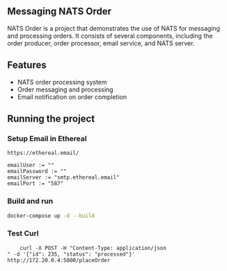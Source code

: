 ## Messaging NATS Order
NATS Order is a project that demonstrates the use of NATS for messaging and processing orders. It consists of several components, including the order producer, order processor, email service, and NATS server.


## Features
- NATS order processing system
- Order messaging and processing
- Email notification on order completion

## Running the project

### Setup Email in Ethereal

`https://ethereal.email/`

```
emailUser := ""
emailPassword := ""
emailServer := "smtp.ethereal.email"
emailPort := "587"
```

### Build and run

```bash
docker-compose up -d --build
```

### Test Curl

```
    curl -X POST -H "Content-Type: application/json
" -d '{"id": 235, "status": "processed"}' http://172.20.0.4:5000/placeOrder
```
